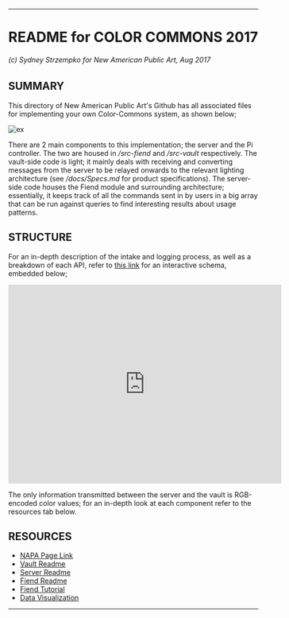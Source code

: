 ___

# README for COLOR COMMONS 2017
###### (c) Sydney Strzempko for New American Public Art, Aug 2017

## SUMMARY

This directory of New American Public Art's Github has all associated files for implementing your own Color-Commons system, as shown below;

![ex](link.jpg "CC in Action")

There are 2 main components to this implementation; the server and the Pi controller. The two are housed in */src-fiend* and */src-vault* respectively. The vault-side code is light; it mainly deals with receiving and converting messages from the server to be relayed onwards to the relevant lighting architecture (see */docs/Specs.md* for product specifications). The server-side code houses the Fiend module and surrounding architecture; essentially, it keeps track of all the commands sent in by users in a big array that can be run against queries to find interesting results about usage patterns.

## STRUCTURE

For an in-depth description of the intake and logging process, as well as a breakdown of each API, refer to [this link](http://prezi.com/mmt0cdq5fzi2/?utm_campaign=share&utm_medium=copy&rc=ex0share) for an interactive schema, embedded below;

<iframe id="iframe_container" frameborder="0" webkitallowfullscreen="" mozallowfullscreen="" allowfullscreen="" width="550" height="400" src="https://prezi.com/embed/mmt0cdq5fzi2/?bgcolor=ffffff&amp;lock_to_path=1&amp;autoplay=0&amp;autohide_ctrls=0&amp;landing_data=bHVZZmNaNDBIWnNjdEVENDRhZDFNZGNIUE43MHdLNWpsdFJLb2ZHanI0bE44R1ZsNWlwcGVncTR0WVFFajRvRUFRPT0&amp;landing_sign=jzX1JV80V-kUZC0LTaCI7MUwI02ntuMoxNVfy_kAT4c">
</iframe>

The only information transmitted between the server and the vault is RGB-encoded color values; for an in-depth look at each component refer to the resources tab below.

## RESOURCES

* [NAPA Page Link](http://www.newamericanpublicart.com/color-commons-2017/)
* [Vault Readme](../blob/master/src-vault/README.md)
* [Server Readme](../blob/master/src-fiend/README.md)
* [Fiend Readme](../blob/master/src-fiend/README2.md)
* [Fiend Tutorial](../blob/master/src-fiend/TUTORIAL.md)
* [Data Visualization](http://97.107.136.63:12345/)

___
